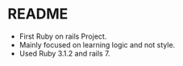 # README
- First Ruby on rails Project.
- Mainly focused on learning logic and not style.
- Used Ruby 3.1.2 and rails 7.